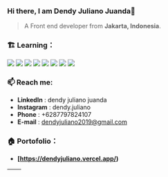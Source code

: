 ### Hi there, I am Dendy Juliano Juanda👋

> A Front end developer from **Jakarta, Indonesia**.
### 🏗️ Learning：

<code><img src="https://img.shields.io/badge/Next-black?style=for-the-badge&logo=next.js&logoColor=white"/></code>
<code><img src="https://img.shields.io/badge/typescript-%23007ACC.svg?style=for-the-badge&logo=typescript&logoColor=white"/></code>
<code><img src="https://img.shields.io/badge/react-%2320232a.svg?style=for-the-badge&logo=react&logoColor=%2361DAFB"/></code>
<code><img src="https://img.shields.io/badge/-AntDesign-%230170FE?style=for-the-badge&logo=ant-design&logoColor=white"/></code>
<code><img src="https://img.shields.io/badge/MUI-%230081CB.svg?style=for-the-badge&logo=mui&logoColor=white"/></code>
<code><img src="https://img.shields.io/badge/react_native-%2320232a.svg?style=for-the-badge&logo=react&logoColor=%2361DAFB"/></code>
<code><img src="https://img.shields.io/badge/-React%20Query-FF4154?style=for-the-badge&logo=react%20query&logoColor=white"/></code>
<code><img src="https://img.shields.io/badge/redux-%23593d88.svg?style=for-the-badge&logo=redux&logoColor=white"/></code>

### 📫 Reach me:

- **LinkedIn** : dendy juliano juanda
- **Instagram** : dendy.juliano
- **Phone** : +6287797824107
- **E-mail** : dendyjuliano2019@gmail.com

### 🏠 Portofolio：

- **[https://dendyjuliano.vercel.app/)**

| <img align="center" src="https://github-readme-stats.vercel.app/api?username=dendyjuliano&show_icons=true&theme=buefy&hide_border=true" alt="" /> | <img align="center" src="https://github-readme-stats.vercel.app/api/top-langs/?username=dendyjuliano&layout=compact&theme=buefy&hide_border=true" alt="" /> |
| ----------------------------------------------------------------------------------------------------------------------------------------------- | --------------------------------------------------------------------------------------------------------------------------------------------------------- |
